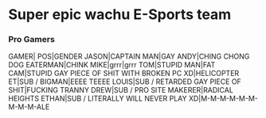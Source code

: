 # Super epic wachu E-Sports team

### Pro Gamers 

GAMER| POS|GENDER
JASON|CAPTAIN MAN|GAY
ANDY|CHING CHONG DOG EATERMAN|CHINK
MIKE|grrr|grrr
TOM|STUPID MAN|FAT
CAM|STUPID GAY PIECE OF SHIT WITH BROKEN PC XD|HELICOPTER
ET|SUB / BIGMAN|EEEE TEEEE
LOUIS|SUB / RETARDED GAY PIECE OF SHIT|FUCKING TRANNY
DREW|SUB / PRO SITE MAKERER|RADICAL HEIGHTS
ETHAN|SUB / LITERALLY WILL NEVER PLAY XD|M-M-M-M-M-M-M-M-M-ALE
